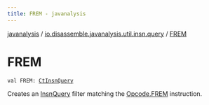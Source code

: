 ```yaml
---
title: FREM - javanalysis
---
```


[javanalysis](../index.html) / [io.disassemble.javanalysis.util.insn.query](index.html) / [FREM](./-f-r-e-m.html)

# FREM

`val FREM: `[`CtInsnQuery`](-ct-insn-query/index.html)

Creates an [InsnQuery](-insn-query/index.html) filter matching the [Opcode.FREM](#) instruction.

